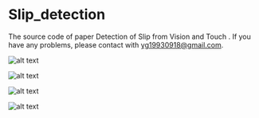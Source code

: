 # Slip_detection
The source code of paper Detection of Slip from Vision and Touch . If you have any problems, please contact with yg19930918@gmail.com.

![alt text](https://github.com/yg19930918VT/Slip_detection/blob/main/Multimedia/strength.png)

![alt text](https://github.com/yg19930918VT/Slip_detection/blob/main/Multimedia/position.png)

![alt text](https://github.com/yg19930918VT/Slip_detection/blob/main/Multimedia/raw%20image.png)

![alt text](https://github.com/yg19930918VT/Slip_detection/blob/main/Multimedia/img%20dif.png)
